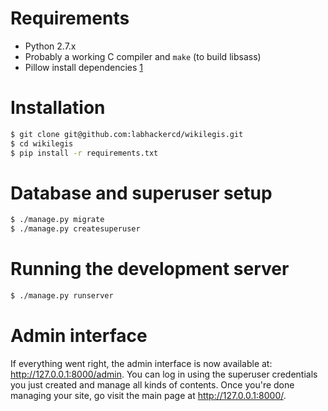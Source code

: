 # Requirements

* Python 2.7.x
* Probably a working C compiler and `make` (to build libsass)
* Pillow install dependencies [1]

# Installation

```bash
$ git clone git@github.com:labhackercd/wikilegis.git
$ cd wikilegis
$ pip install -r requirements.txt
```


# Database and superuser setup

```bash
$ ./manage.py migrate
$ ./manage.py createsuperuser
```


# Running the development server

```bash
$ ./manage.py runserver
```


# Admin interface

If everything went right, the admin interface is now available at: http://127.0.0.1:8000/admin. You can log in using the superuser credentials you just created and manage all kinds of contents. Once you're done managing your site, go visit the main page at http://127.0.0.1:8000/.



[1]: https://pillow.readthedocs.org/en/latest/installation.html
